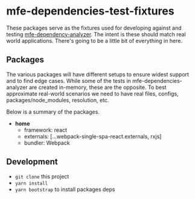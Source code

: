 # mfe-dependencies-test-fixtures

These packages serve as the fixtures used for developing against and testing [mfe-dependency-analyzer](https://github.com/filoxo/mfe-dependency-analyzer). The intent is these should match real world applications. There's going to be a little bit of everything in here.

## Packages

The various packages will have different setups to ensure widest support and to find edge cases. While some of the tests in mfe-dependencies-analyzer are created in-memory, these are the opposite. To best approximate real-world scenarios we need to have real files, configs, packages/node_modules, resolution, etc.

Below is a summary of the packages.

- **home**
  - framework: react
  - externals: [...webpack-single-spa-react.externals, rxjs]
  - bundler: Webpack

## Development

- `git clone` this project
- `yarn install`
- `yarn bootstrap` to install packages deps
